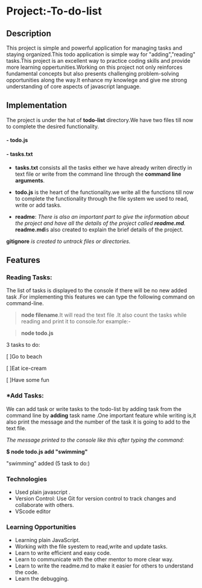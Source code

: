 # Project:-To-do-list
## Description
This project is  simple and powerful application for managing tasks and staying organized.This todo application is simple way  for "adding","reading" tasks.This project is an excellent way to practice coding skills and provide more learning oppertunities.Working on this project not only reinforces fundamental concepts but also presents challenging problem-solving opportunities along the way.It enhance my knowlege and give me strong understanding of core aspects of javascript language.
## Implementation  
The project is under the hat of **todo-list** directory.We have two files till now to complete the desired functionality.
####   - **todo.js**
####   - **tasks.txt**

- **tasks.txt** consists all the tasks  either we have already writen directly in text file or write from the command line through the **command line arguments**.

- **todo.js** is the heart of the functionality.we write all the functions till now to complete the functionality through the file system we used to read, write or add tasks.

- **readme**: *There is also an important part to give the information about the project and have all the details of the project called **readme.md**.* **readme.md**is also created to explain the brief details of the project.

**gitignore** *is created to untrack files or directories.*
## Features
### Reading Tasks:  
The list of tasks is displayed to the console if there will be no new added task .For implementing this features we can type the  following command on command-line.
>**node filename**.It will read the text file .It also count the tasks while reading and print it to console.for example:-

>**node todo.js**

3 tasks to do:

[ ]Go to beach

[ ]Eat ice-cream

[ ]Have some fun

### *Add Tasks: 
We can add task or write tasks to the todo-list by adding task from the command line by  **adding** task name .One important feature while writing is,it also print the message and the number of the task it is going to  add to the text file.

*The message printed to the console like this after typing the command:*

**$ node todo.js add "swimming"**

"swimming" added (5 task to do:)

### Technologies
- Used plain javascript .
- Version Control: Use Git for version control to track changes and collaborate with others. 
- VScode editor
### Learning Opportunities
- Learning plain JavaScript.
- Working with the file syestem to read,write and update tasks.
- Learn to write efficient and easy code.
- Learn to communicate with the other mentor to more clear way.
- Learn to write the readme.md to make it easier for others to understand the code.
- Learn the debugging.  